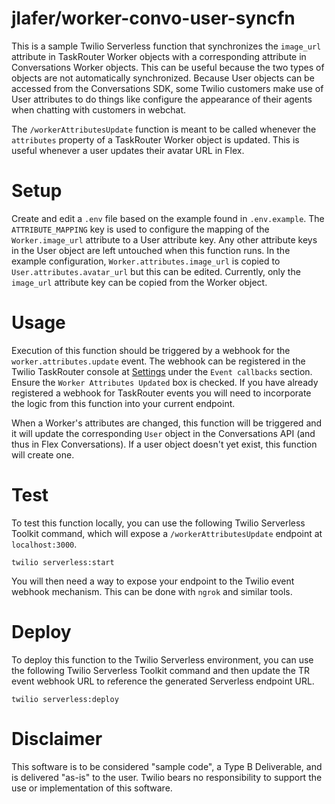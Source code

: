 # jlafer/worker-convo-user-syncfn

This is a sample Twilio Serverless function that synchronizes the `image_url` attribute in TaskRouter Worker objects with a corresponding attribute in Conversations Worker objects. This can be useful because the two types of objects are not automatically synchronized. Because User objects can be accessed from the Conversations SDK, some Twilio customers make use of User attributes to do things like configure the appearance of their agents when chatting with customers in webchat.

The `/workerAttributesUpdate` function is meant to be called whenever the `attributes` property of a TaskRouter Worker object is updated. This is useful whenever a user updates their avatar URL in Flex.

# Setup
Create and edit a `.env` file based on the example found in `.env.example`.
The `ATTRIBUTE_MAPPING` key is used to configure the mapping of the `Worker.image_url` attribute to a User attribute key. Any other attribute keys in the User object are left untouched when this function runs. In the example configuration, `Worker.attributes.image_url` is copied to `User.attributes.avatar_url` but this can be edited. Currently, only the `image_url` attribute key can be copied from the Worker object.

# Usage
Execution of this function should be triggered by a webhook for the `worker.attributes.update` event. The webhook can be registered in the Twilio TaskRouter console at [Settings](https://console.twilio.com/us1/service/taskrouter/WS49d853e9fe7043f06726b1e1a2ac2aee/taskrouter-workspace-settings) under the `Event callbacks` section. Ensure the `Worker Attributes Updated` box is checked. If you have already registered a webhook for TaskRouter events you will need to incorporate the logic from this function into your current endpoint.

When a Worker's attributes are changed, this function will be triggered and it will update the corresponding `User` object in the Conversations API (and thus in Flex Conversations). If a user object doesn't yet exist, this function will create one.

# Test
To test this function locally, you can use the following Twilio Serverless Toolkit command, which will expose a `/workerAttributesUpdate` endpoint at `localhost:3000`.
```
twilio serverless:start
```

You will then need a way to expose your endpoint to the Twilio event webhook mechanism. This can be done with `ngrok` and similar tools.

# Deploy
To deploy this function to the Twilio Serverless environment, you can use the following Twilio Serverless Toolkit command and then update the TR event webhook URL to reference the generated Serverless endpoint URL.
```
twilio serverless:deploy
```

# Disclaimer
This software is to be considered "sample code", a Type B Deliverable, and is delivered "as-is" to the user. Twilio bears no responsibility to support the use or implementation of this software.
